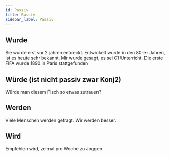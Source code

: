 ```yaml
---
id: Passiv
title: Passiv
sidebar_label: Passiv
---
```


## Wurde

Sie wurde erst vor 2 jahren entdeckt.
Entwickelt wurde in den 80-er Jahren, ist es heute sehr bekannt.
Mir wurde gesagt, es sei C1 Unterricht.
Die erste FIFA wurde 1890 in Paris stattgefunden

## Würde (ist nicht passiv zwar Konj2)

Würde man diesem Fisch so etwas zutrauen?

## Werden

Viele Menschen werden gefragt.
Wir werden besser.

## Wird

Empfehlen wird, zeimal pro Woche zu Joggen
